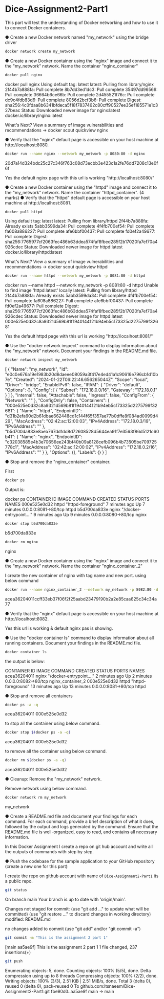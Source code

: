 # Dice-Assignment2-Part1
This part will test the understanding of Docker networking and how to use it to connect Docker containers.

● Create a new Docker network named "my_network" using the bridge driver

```bash
docker network create my_network
```

● Create a new Docker container using the "nginx" image and connect it to the "my_network" network. Name the container "nginx_container"

```bash
docker pull nginx
```

docker pull nginx
Using default tag: latest
latest: Pulling from library/nginx
2f44b7a888fa: Pull complete 
8b7dd3ed1dc3: Pull complete 
35497dd96569: Pull complete 
36664b6ce66b: Pull complete 
2d455521f76c: Pull complete 
dc9c4fdb83d6: Pull complete 
8056d2bcf3b6: Pull complete 
Digest: sha256:4c0fdaa8b6341bfdeca5f18f7837462c80cff90527ee35ef185571e1c327beac
Status: Downloaded newer image for nginx:latest
docker.io/library/nginx:latest

What's Next?
  View a summary of image vulnerabilities and recommendations → docker scout quickview nginx



● Verify that the "nginx" default page is accessible on your host machine at http://localhost:8080.


```bash
docker run --name nginx --network my_network -p 8080:80 -d nginx
```

20d7a14d324bdc25c27c346f763c08d73ecbb3e423c1a2fe76dd7208c13e0f6f

Yes the default nginx page with this url is working "http://localhost:8080/"

● Create a new Docker container using the "httpd" image and connect it to the
"my_network" network. Name the container "httpd_container". (4 marks)
● Verify that the "httpd" default page is accessible on your host machine at
http://localhost:8081.

```bash
docker pull httpd
```
Using default tag: latest
latest: Pulling from library/httpd
2f44b7a888fa: Already exists 
5abb3599da34: Pull complete 
4f4fb700ef54: Pull complete 
fa608a886227: Pull complete 
afe6bbf00437: Pull complete 
fd0ef2a49677: Pull complete 
Digest: sha256:7765977cf2063fec486b63ddea574faf8fbed285f2b17020fa7ef70a4926cdec
Status: Downloaded newer image for httpd:latest
docker.io/library/httpd:latest

What's Next?
  View a summary of image vulnerabilities and recommendations → docker scout quickview httpd

```bash
docker run --name httpd --network my_network -p 8081:80 -d httpd
```

docker run --name httpd --network my_network -p 8081:80 -d httpd
Unable to find image 'httpd:latest' locally
latest: Pulling from library/httpd
2f44b7a888fa: Already exists 
5abb3599da34: Pull complete 
4f4fb700ef54: Pull complete 
fa608a886227: Pull complete 
afe6bbf00437: Pull complete 
fd0ef2a49677: Pull complete 
Digest: sha256:7765977cf2063fec486b63ddea574faf8fbed285f2b17020fa7ef70a4926cdec
Status: Downloaded newer image for httpd:latest
000e525e0d32c8a9321d569b81f1940144121b94eb5c173325d2275799f32681

Yes the default httpd page with this url is working "http://localhost:8081/"


● Use the "docker network inspect" command to display information about the
"my_network" network. Document your findings in the README.md file. 

```bash
docker network inspect my_network
```
[
    {
        "Name": "my_network",
        "Id": "e0c0e676a19e1983b20d8daeee08059a3f417e4ed41a1c90616e796cb1d10b7e",
        "Created": "2024-01-22T06:22:46.656265044Z",
        "Scope": "local",
        "Driver": "bridge",
        "EnableIPv6": false,
        "IPAM": {
            "Driver": "default",
            "Options": {},
            "Config": [
                {
                    "Subnet": "172.18.0.0/16",
                    "Gateway": "172.18.0.1"
                }
            ]
        },
        "Internal": false,
        "Attachable": false,
        "Ingress": false,
        "ConfigFrom": {
            "Network": ""
        },
        "ConfigOnly": false,
        "Containers": {
            "000e525e0d32c8a9321d569b81f1940144121b94eb5c173325d2275799f32681": {
                "Name": "httpd",
                "EndpointID": "d31b2efa60d2b61dbae662448cd1c144f65f357ae77b0dffe8f084ad0099d429",
                "MacAddress": "02:42:ac:12:00:03",
                "IPv4Address": "172.18.0.3/16",
                "IPv6Address": ""
            },
            "b5d700da833e8aeb767dd1dd8d72608528d5644ea91f7e3563f86d5121c60b41": {
                "Name": "nginx",
                "EndpointID": "c32038585e4b3e70656ee243bf40b09a8128cefb096b4b73505be709725778c1",
                "MacAddress": "02:42:ac:12:00:02",
                "IPv4Address": "172.18.0.2/16",
                "IPv6Address": ""
            }
        },
        "Options": {},
        "Labels": {}
    }
]


● Stop and remove the "nginx_container" container.

First 
```bash
docker ps
```
Output is:

docker ps
CONTAINER ID   IMAGE     COMMAND                  CREATED         STATUS         PORTS                  NAMES
000e525e0d32   httpd     "httpd-foreground"       7 minutes ago   Up 7 minutes   0.0.0.0:8081->80/tcp   httpd
b5d700da833e   nginx     "/docker-entrypoint.…"   9 minutes ago   Up 9 minutes   0.0.0.0:8080->80/tcp   nginx

```bash
docker stop b5d700da833e
```
b5d700da833e

```bash
docker rm nginx
```

nginx

● Create a new Docker container using the "nginx" image and connect it to the "my_network" network. Name the container "nginx_container_2"

I create the new container of nginx with tag name and new port. using below command

```bash
docker run --name nginx_container_2 --network my_network -p 8082:80 -d nginx
```
acea36204011ccff33eb37f06f2f25aabd23479190b2a2e85caa625c34c34a77


● Verify that the "nginx" default page is accessible on your host machine at http://localhost:8082.

Yes this url is working & default nginx pas is showing.

● Use the "docker container ls" command to display information about all running
containers. Document your findings in the README.md file.

```bash
docker container ls
```

the output is below:

CONTAINER ID   IMAGE     COMMAND                  CREATED          STATUS          PORTS                  NAMES
acea36204011   nginx     "/docker-entrypoint.…"   2 minutes ago    Up 2 minutes    0.0.0.0:8082->80/tcp   nginx_container_2
000e525e0d32   httpd     "httpd-foreground"       13 minutes ago   Up 13 minutes   0.0.0.0:8081->80/tcp   httpd

● Stop and remove all containers

```bash
docker ps -a -q
```
acea36204011
000e525e0d32

to stop all the container using below command.

```bash
docker stop $(docker ps -a -q)
```
acea36204011
000e525e0d32


to remove all the container using below command.

```bash
docker rm $(docker ps -a -q)
```
acea36204011
000e525e0d32

● Cleanup: Remove the "my_network" network.

Remove network using below command.

```bash
docker network rm my_network 
```

my_network


● Create a README.md file and document your findings for each command. For each command, provide a brief description of what it does, followed by the output and logs generated by the command. Ensure that the README.md file is well-organized, easy to read, and contains all necessary information. 

In this Docker Assignment I create a repo on git hub account and write all the outputs of commands with step by step.


● Push the codebase for the sample application to your GitHub repository (create a new one for this part)

I create the repo on github account with name of `Dice-Assignment2-Part1` its a public repo.

 ```bash
 git status
```
On branch main
Your branch is up to date with 'origin/main'.

Changes not staged for commit:
  (use "git add <file>..." to update what will be committed)
  (use "git restore <file>..." to discard changes in working directory)
	modified:   README.md

no changes added to commit (use "git add" and/or "git commit -a")


```bash
git commit -m "This is the assignment 2 part 1"
```
[main aa5ae9f] This is the assignment 2 part 1
 1 file changed, 237 insertions(+)

```bash
git push
```
Enumerating objects: 5, done.
Counting objects: 100% (5/5), done.
Delta compression using up to 8 threads
Compressing objects: 100% (2/2), done.
Writing objects: 100% (3/3), 2.51 KiB | 2.51 MiB/s, done.
Total 3 (delta 0), reused 0 (delta 0), pack-reused 0
To github.com:Itsnaeem/Dice-Assignment2-Part1.git
   fbe90d0..aa5ae9f  main -> main



